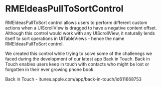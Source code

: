 RMEIdeasPullToSortControl
=========================

RMEIdeasPullToSort control allows users to perform different custom actions when a UIScrollView is dragged to have a negative content offset. Although this control would work with any UIScrollView, it naturally lends itself to sort operations in UITableViews - hence the name RMEIdeasPullToSort control.

We created this control while trying to solve some of the challenegs we faced during the development of our latest app Back in Touch. Back in Touch enables users keep in touch with contacts who might be lost or forgotten in their ever growing phone book.

Back in Touch - itunes.apple.com/app/back-in-touch/id611668753 
